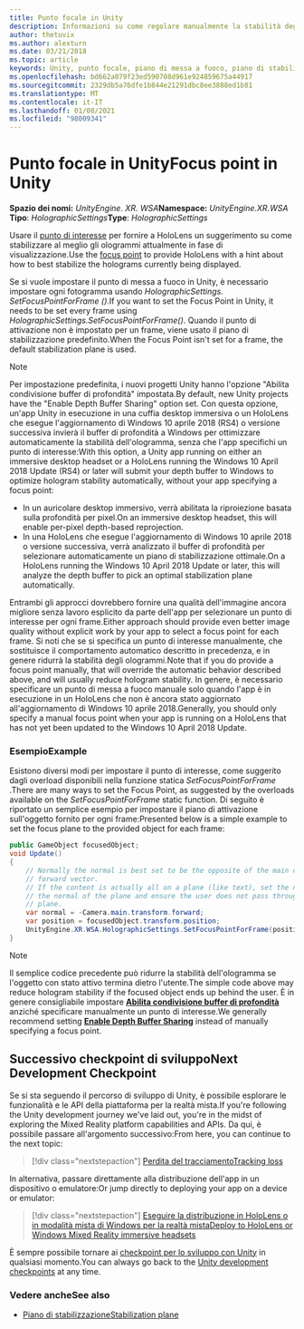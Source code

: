 ```yaml
---
title: Punto focale in Unity
description: Informazioni su come regolare manualmente la stabilità degli ologrammi in Unity impostando il punto di messa a fuoco per gli auricolari HoloLens e di realtà mista di Windows.
author: thetuvix
ms.author: alexturn
ms.date: 03/21/2018
ms.topic: article
keywords: Unity, punto focale, piano di messa a fuoco, piano di stabilizzazione, punto di stabilizzazione, riproiezione, LSR, buffer di profondità, auricolare realtà mista, auricolare della realtà mista di Windows, auricolare della realtà virtuale
ms.openlocfilehash: bd662a079f23ed590708d961e924859675a44917
ms.sourcegitcommit: 2329db5a76dfe1b844e21291dbc8ee3888ed1b81
ms.translationtype: MT
ms.contentlocale: it-IT
ms.lasthandoff: 01/08/2021
ms.locfileid: "98009341"
---
```

# <a name="focus-point-in-unity"></a><span data-ttu-id="783b9-104">Punto focale in Unity</span><span class="sxs-lookup"><span data-stu-id="783b9-104">Focus point in Unity</span></span>

<span data-ttu-id="783b9-105">**Spazio dei nomi:** *UnityEngine. XR. WSA*</span><span class="sxs-lookup"><span data-stu-id="783b9-105">**Namespace:** *UnityEngine.XR.WSA*</span></span><br>
<span data-ttu-id="783b9-106">**Tipo**: *HolographicSettings*</span><span class="sxs-lookup"><span data-stu-id="783b9-106">**Type**: *HolographicSettings*</span></span>

<span data-ttu-id="783b9-107">Usare il [punto di interesse](../platform-capabilities-and-apis/hologram-stability.md#reprojection) per fornire a HoloLens un suggerimento su come stabilizzare al meglio gli ologrammi attualmente in fase di visualizzazione.</span><span class="sxs-lookup"><span data-stu-id="783b9-107">Use the [focus point](../platform-capabilities-and-apis/hologram-stability.md#reprojection) to provide HoloLens with a hint about how to best stabilize the holograms currently being displayed.</span></span>

<span data-ttu-id="783b9-108">Se si vuole impostare il punto di messa a fuoco in Unity, è necessario impostare ogni fotogramma usando *HolographicSettings. SetFocusPointForFrame ()*.</span><span class="sxs-lookup"><span data-stu-id="783b9-108">If you want to set the Focus Point in Unity, it needs to be set every frame using *HolographicSettings.SetFocusPointForFrame()*.</span></span> <span data-ttu-id="783b9-109">Quando il punto di attivazione non è impostato per un frame, viene usato il piano di stabilizzazione predefinito.</span><span class="sxs-lookup"><span data-stu-id="783b9-109">When the Focus Point isn't set for a frame, the default stabilization plane is used.</span></span>

> [!NOTE]
> <span data-ttu-id="783b9-110">Per impostazione predefinita, i nuovi progetti Unity hanno l'opzione "Abilita condivisione buffer di profondità" impostata.</span><span class="sxs-lookup"><span data-stu-id="783b9-110">By default, new Unity projects have the "Enable Depth Buffer Sharing" option set.</span></span>  <span data-ttu-id="783b9-111">Con questa opzione, un'app Unity in esecuzione in una cuffia desktop immersiva o un HoloLens che esegue l'aggiornamento di Windows 10 aprile 2018 (RS4) o versione successiva invierà il buffer di profondità a Windows per ottimizzare automaticamente la stabilità dell'ologramma, senza che l'app specifichi un punto di interesse:</span><span class="sxs-lookup"><span data-stu-id="783b9-111">With this option, a Unity app running on either an immersive desktop headset or a HoloLens running the Windows 10 April 2018 Update (RS4) or later will submit your depth buffer to Windows to optimize hologram stability automatically, without your app specifying a focus point:</span></span>
> * <span data-ttu-id="783b9-112">In un auricolare desktop immersivo, verrà abilitata la riproiezione basata sulla profondità per pixel.</span><span class="sxs-lookup"><span data-stu-id="783b9-112">On an immersive desktop headset, this will enable per-pixel depth-based reprojection.</span></span>
> * <span data-ttu-id="783b9-113">In una HoloLens che esegue l'aggiornamento di Windows 10 aprile 2018 o versione successiva, verrà analizzato il buffer di profondità per selezionare automaticamente un piano di stabilizzazione ottimale.</span><span class="sxs-lookup"><span data-stu-id="783b9-113">On a HoloLens running the Windows 10 April 2018 Update or later, this will analyze the depth buffer to pick an optimal stabilization plane automatically.</span></span>
>
> <span data-ttu-id="783b9-114">Entrambi gli approcci dovrebbero fornire una qualità dell'immagine ancora migliore senza lavoro esplicito da parte dell'app per selezionare un punto di interesse per ogni frame.</span><span class="sxs-lookup"><span data-stu-id="783b9-114">Either approach should provide even better image quality without explicit work by your app to select a focus point for each frame.</span></span>  <span data-ttu-id="783b9-115">Si noti che se si specifica un punto di interesse manualmente, che sostituisce il comportamento automatico descritto in precedenza, e in genere ridurrà la stabilità degli ologrammi.</span><span class="sxs-lookup"><span data-stu-id="783b9-115">Note that if you do provide a focus point manually, that will override the automatic behavior described above, and will usually reduce hologram stability.</span></span>  <span data-ttu-id="783b9-116">In genere, è necessario specificare un punto di messa a fuoco manuale solo quando l'app è in esecuzione in un HoloLens che non è ancora stato aggiornato all'aggiornamento di Windows 10 aprile 2018.</span><span class="sxs-lookup"><span data-stu-id="783b9-116">Generally, you should only specify a manual focus point when your app is running on a HoloLens that has not yet been updated to the Windows 10 April 2018 Update.</span></span>

### <a name="example"></a><span data-ttu-id="783b9-117">Esempio</span><span class="sxs-lookup"><span data-stu-id="783b9-117">Example</span></span>

<span data-ttu-id="783b9-118">Esistono diversi modi per impostare il punto di interesse, come suggerito dagli overload disponibili nella funzione statica *SetFocusPointForFrame* .</span><span class="sxs-lookup"><span data-stu-id="783b9-118">There are many ways to set the Focus Point, as suggested by the overloads available on the *SetFocusPointForFrame* static function.</span></span> <span data-ttu-id="783b9-119">Di seguito è riportato un semplice esempio per impostare il piano di attivazione sull'oggetto fornito per ogni frame:</span><span class="sxs-lookup"><span data-stu-id="783b9-119">Presented below is a simple example to set the focus plane to the provided object for each frame:</span></span>

```cs
public GameObject focusedObject;
void Update()
{
    // Normally the normal is best set to be the opposite of the main camera's
    // forward vector.
    // If the content is actually all on a plane (like text), set the normal to
    // the normal of the plane and ensure the user does not pass through the
    // plane.
    var normal = -Camera.main.transform.forward;     
    var position = focusedObject.transform.position;
    UnityEngine.XR.WSA.HolographicSettings.SetFocusPointForFrame(position, normal);
}
```

> [!NOTE]
> <span data-ttu-id="783b9-120">Il semplice codice precedente può ridurre la stabilità dell'ologramma se l'oggetto con stato attivo termina dietro l'utente.</span><span class="sxs-lookup"><span data-stu-id="783b9-120">The simple code above may reduce hologram stability if the focused object ends up behind the user.</span></span> <span data-ttu-id="783b9-121">È in genere consigliabile impostare **[Abilita condivisione buffer di profondità](camera-in-unity.md#sharing-your-depth-buffers-with-windows)** anziché specificare manualmente un punto di interesse.</span><span class="sxs-lookup"><span data-stu-id="783b9-121">We generally recommend setting **[Enable Depth Buffer Sharing](camera-in-unity.md#sharing-your-depth-buffers-with-windows)** instead of manually specifying a focus point.</span></span>

## <a name="next-development-checkpoint"></a><span data-ttu-id="783b9-122">Successivo checkpoint di sviluppo</span><span class="sxs-lookup"><span data-stu-id="783b9-122">Next Development Checkpoint</span></span>

<span data-ttu-id="783b9-123">Se si sta seguendo il percorso di sviluppo di Unity, è possibile esplorare le funzionalità e le API della piattaforma per la realtà mista.</span><span class="sxs-lookup"><span data-stu-id="783b9-123">If you're following the Unity development journey we've laid out, you're in the midst of exploring the Mixed Reality platform capabilities and APIs.</span></span> <span data-ttu-id="783b9-124">Da qui, è possibile passare all'argomento successivo:</span><span class="sxs-lookup"><span data-stu-id="783b9-124">From here, you can continue to the next topic:</span></span>

> [!div class="nextstepaction"]
> [<span data-ttu-id="783b9-125">Perdita del tracciamento</span><span class="sxs-lookup"><span data-stu-id="783b9-125">Tracking loss</span></span>](tracking-loss-in-unity.md)

<span data-ttu-id="783b9-126">In alternativa, passare direttamente alla distribuzione dell'app in un dispositivo o emulatore:</span><span class="sxs-lookup"><span data-stu-id="783b9-126">Or jump directly to deploying your app on a device or emulator:</span></span>

> [!div class="nextstepaction"]
> [<span data-ttu-id="783b9-127">Eseguire la distribuzione in HoloLens o in modalità mista di Windows per la realtà mista</span><span class="sxs-lookup"><span data-stu-id="783b9-127">Deploy to HoloLens or Windows Mixed Reality immersive headsets</span></span>](../platform-capabilities-and-apis/using-visual-studio.md)

<span data-ttu-id="783b9-128">È sempre possibile tornare ai [checkpoint per lo sviluppo con Unity](unity-development-overview.md#3-platform-capabilities-and-apis) in qualsiasi momento.</span><span class="sxs-lookup"><span data-stu-id="783b9-128">You can always go back to the [Unity development checkpoints](unity-development-overview.md#3-platform-capabilities-and-apis) at any time.</span></span>

### <a name="see-also"></a><span data-ttu-id="783b9-129">Vedere anche</span><span class="sxs-lookup"><span data-stu-id="783b9-129">See also</span></span>

* [<span data-ttu-id="783b9-130">Piano di stabilizzazione</span><span class="sxs-lookup"><span data-stu-id="783b9-130">Stabilization plane</span></span>](../platform-capabilities-and-apis/hologram-stability.md#reprojection)
